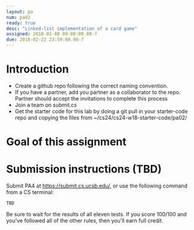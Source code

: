 ```yaml
---
layout: pa
num: pa02
ready: true
desc: "Linked-list implementation of a card game"
assigned: 2018-02-08 09:00:00.00-7
due: 2018-02-22 23:59:00.00-7
---
```


<div markdown="1">

# Introduction

* Create a github repo following the correct naming convention.
* If you have a partner, add you partner as a collaborator to the repo. Partner should accept the invitations to complete this process
* Join a team on submit.cs
* Get the starter code for this lab by doing a git pull in your starter-code repo and copying the files from ~/cs24/cs24-w18-starter-code/pa02/

# Goal of this assignment


# Submission instructions (TBD)
Submit PA4 at https://submit.cs.ucsb.edu/, or use the following command from a CS terminal:

```
TBD
```

Be sure to wait for the results of all eleven tests. If you score 100/100 and you've followed all of the other rules, then you'll earn full credit.
